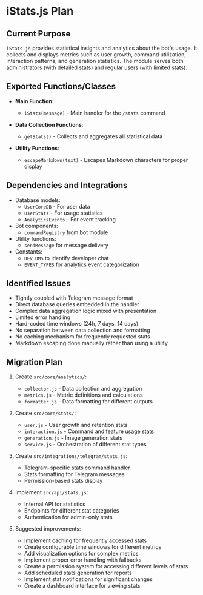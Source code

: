 # iStats.js Plan

## Current Purpose
`iStats.js` provides statistical insights and analytics about the bot's usage. It collects and displays metrics such as user growth, command utilization, interaction patterns, and generation statistics. The module serves both administrators (with detailed stats) and regular users (with limited stats).

## Exported Functions/Classes
- **Main Function**:
  - `iStats(message)` - Main handler for the `/stats` command

- **Data Collection Functions**:
  - `getStats()` - Collects and aggregates all statistical data

- **Utility Functions**:
  - `escapeMarkdown(text)` - Escapes Markdown characters for proper display

## Dependencies and Integrations
- Database models:
  - `UserCoreDB` - For user data
  - `UserStats` - For usage statistics
  - `AnalyticsEvents` - For event tracking
- Bot components:
  - `commandRegistry` from bot module
- Utility functions:
  - `sendMessage` for message delivery
- Constants:
  - `DEV_DMS` to identify developer chat
  - `EVENT_TYPES` for analytics event categorization

## Identified Issues
- Tightly coupled with Telegram message format
- Direct database queries embedded in the handler
- Complex data aggregation logic mixed with presentation
- Limited error handling
- Hard-coded time windows (24h, 7 days, 14 days)
- No separation between data collection and formatting
- No caching mechanism for frequently requested stats
- Markdown escaping done manually rather than using a utility

## Migration Plan
1. Create `src/core/analytics/`:
   - `collector.js` - Data collection and aggregation
   - `metrics.js` - Metric definitions and calculations
   - `formatter.js` - Data formatting for different outputs

2. Create `src/core/stats/`:
   - `user.js` - User growth and retention stats
   - `interaction.js` - Command and feature usage stats
   - `generation.js` - Image generation stats
   - `service.js` - Orchestration of different stat types

3. Create `src/integrations/telegram/stats.js`:
   - Telegram-specific stats command handler
   - Stats formatting for Telegram messages
   - Permission-based stats display

4. Implement `src/api/stats.js`:
   - Internal API for statistics
   - Endpoints for different stat categories
   - Authentication for admin-only stats

5. Suggested improvements:
   - Implement caching for frequently accessed stats
   - Create configurable time windows for different metrics
   - Add visualization options for complex metrics
   - Implement proper error handling with fallbacks
   - Create a permission system for accessing different levels of stats
   - Add scheduled stats generation for reports
   - Implement stat notifications for significant changes
   - Create a dashboard interface for viewing stats 